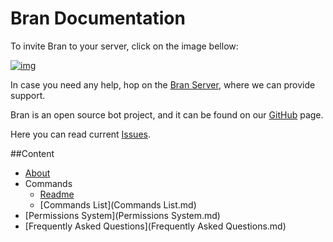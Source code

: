 # Bran Documentation

To invite Bran to your server, click on the image bellow:

[![img][img]](https://discordapp.com/oauth2/authorize?client_id=219186621008838669&scope=bot&permissions=0)

In case you need any help, hop on the [Bran Server][Bran Server], where we can provide support.

Bran is an open source bot project, and it can be found on our [GitHub][GitHub] page.

Here you can read current [Issues][Issues].

##Content
- [About](about.md)
- Commands
	- [Readme](Readme.md)
	- [Commands List](Commands List.md)
- [Permissions System](Permissions System.md)
- [Frequently Asked Questions](Frequently Asked Questions.md)

[img]: https://cdn.discordapp.com/attachments/202743183774318593/210580315381563392/discord.png
[Bran Server]: https://discord.gg/8vXwwEQ
[GitHub]: https://github.com/StupPlayer/Bran
[Issues]: https://github.com/StupPlayer/Bran/issues